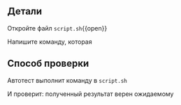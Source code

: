 

## Детали

Откройте файл `script.sh`{{open}}

Напишите команду, которая



## Способ проверки

Автотест выполнит команду в `script.sh`

И проверит: полученный результат верен ожидаемому